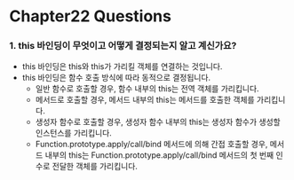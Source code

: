 # Chapter22 Questions

### 1. this 바인딩이 무엇이고 어떻게 결정되는지 알고 계신가요?

- this 바인딩은 this와 this가 가리킬 객체를 연결하는 것입니다.
- this 바인딩은 함수 호출 방식에 따라 동적으로 결정됩니다.
  - 일반 함수로 호출할 경우, 함수 내부의 this는 전역 객체를 가리킵니다.
  - 메서드로 호출할 경우, 메서드 내부의 this는 메서드를 호출한 객체를 가리킵니다.
  - 생성자 함수로 호출할 경우, 생성자 함수 내부의 this는 생성자 함수가 생성할 인스턴스를 가리킵니다.
  - Function.prototype.apply/call/bind 메서드에 의해 간접 호출할 경우, 메서드 내부의 this는 Function.prototype.apply/call/bind 메서드의 첫 번째 인수로 전달한 객체를 가리킵니다.
